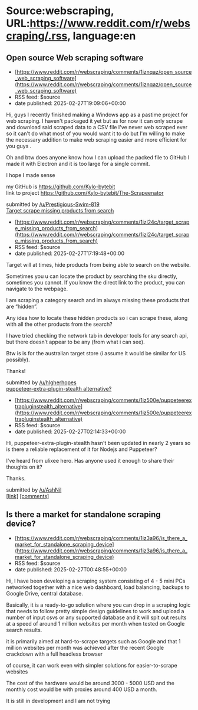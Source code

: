 # Source:webscraping, URL:https://www.reddit.com/r/webscraping/.rss, language:en

## Open source Web scraping software
 - [https://www.reddit.com/r/webscraping/comments/1iznqaz/open_source_web_scraping_software](https://www.reddit.com/r/webscraping/comments/1iznqaz/open_source_web_scraping_software)
 - RSS feed: $source
 - date published: 2025-02-27T19:09:06+00:00

<!-- SC_OFF --><div class="md"><p>Hi, guys I recently finished making a Windows app as a pastime project for web scraping. I haven&#39;t packaged it yet but as for now it can only scrape and download said scraped data to a CSV file I&#39;ve never web scraped ever so it can&#39;t do what most of you would want it to do but I&#39;m willing to make the necessary addition to make web scraping easier and more efficient for you guys .</p> <p>Oh and btw does anyone know how I can upload the packed file to GitHub I made it with Electron and it is too large for a single commit.</p> <p>I hope I made sense </p> <p>my GitHub is <a href="https://github.com/Kylo-bytebit">https://github.com/Kylo-bytebit</a><br/> link to project <a href="https://github.com/Kylo-bytebit/The-Scrapeenator">https://github.com/Kylo-bytebit/The-Scrapeenator</a> </p> </div><!-- SC_ON --> &#32; submitted by &#32; <a href="https://www.reddit.com/user/Prestigious-Swim-819"> /u/Prestigious-Swim-819 </a> <br/> <span><a href="ht

## Target scrape missing products from search
 - [https://www.reddit.com/r/webscraping/comments/1izl24c/target_scrape_missing_products_from_search](https://www.reddit.com/r/webscraping/comments/1izl24c/target_scrape_missing_products_from_search)
 - RSS feed: $source
 - date published: 2025-02-27T17:19:48+00:00

<!-- SC_OFF --><div class="md"><p>Target will at times, hide products from being able to search on the website.</p> <p>Sometimes you u can locate the product by searching the sku directly, sometimes you cannot. If you know the direct link to the product, you can navigate to the webpage.</p> <p>I am scraping a category search and im always missing these products that are “hidden”.</p> <p>Any idea how to locate these hidden products so i can scrape these, along with all the other products from the search?</p> <p>I have tried checking the network tab in developer tools for any search api, but there doesn’t appear to be any (from what i can see).</p> <p>Btw is is for the australian target store (i assume it would be similar for US possibly).</p> <p>Thanks!</p> </div><!-- SC_ON --> &#32; submitted by &#32; <a href="https://www.reddit.com/user/hlgherhopes"> /u/hlgherhopes </a> <br/> <span><a href="https://www.reddit.com/r/webscraping/comments/1izl24c/target_scrape_missing_products_from_sea

## puppeteer-extra-plugin-stealth alternative?
 - [https://www.reddit.com/r/webscraping/comments/1iz500e/puppeteerextrapluginstealth_alternative](https://www.reddit.com/r/webscraping/comments/1iz500e/puppeteerextrapluginstealth_alternative)
 - RSS feed: $source
 - date published: 2025-02-27T02:14:33+00:00

<!-- SC_OFF --><div class="md"><p>Hi, puppeteer-extra-plugin-stealth hasn&#39;t been updated in nearly 2 years so is there a reliable replacement of it for Nodejs and Puppeteer?</p> <p>I&#39;ve heard from ulixee hero. Has anyone used it enough to share their thoughts on it?</p> <p>Thanks.</p> </div><!-- SC_ON --> &#32; submitted by &#32; <a href="https://www.reddit.com/user/AshNil"> /u/AshNil </a> <br/> <span><a href="https://www.reddit.com/r/webscraping/comments/1iz500e/puppeteerextrapluginstealth_alternative/">[link]</a></span> &#32; <span><a href="https://www.reddit.com/r/webscraping/comments/1iz500e/puppeteerextrapluginstealth_alternative/">[comments]</a></span>

## Is there a market for standalone scraping device?
 - [https://www.reddit.com/r/webscraping/comments/1iz3a96/is_there_a_market_for_standalone_scraping_device](https://www.reddit.com/r/webscraping/comments/1iz3a96/is_there_a_market_for_standalone_scraping_device)
 - RSS feed: $source
 - date published: 2025-02-27T00:48:55+00:00

<!-- SC_OFF --><div class="md"><p>Hi, I have been developing a scraping system consisting of 4 - 5 mini PCs networked together with a nice web dashboard, load balancing, backups to Google Drive, central database. </p> <p>Basically, it is a ready-to-go solution where you can drop in a scraping logic that needs to follow pretty simple design guidelines to work and upload a number of input csvs or any supported database and it will spit out results at a speed of around 1 million websites per month when tested on Google search results. </p> <p>it is primarily aimed at hard-to-scrape targets such as Google and that 1 million websites per month was achieved after the recent Google crackdown with a full headless browser </p> <p>of course, it can work even with simpler solutions for easier-to-scrape websites </p> <p>The cost of the hardware would be around 3000 - 5000 USD and the monthly cost would be with proxies around 400 USD a month. </p> <p>It is still in development and I am not trying

